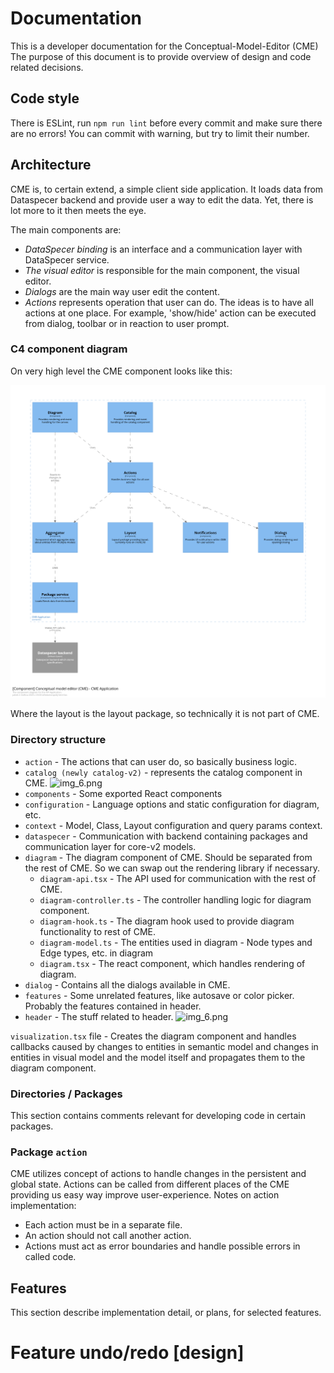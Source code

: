 # Documentation
This is a developer documentation for the Conceptual-Model-Editor (CME)
The purpose of this document is to provide overview of design and code related decisions.

## Code style
There is ESLint, run `npm run lint` before every commit and make sure there are no errors!
You can commit with warning, but try to limit their number.

## Architecture
CME is, to certain extend, a simple client side application.
It loads data from Dataspecer backend and provide user a way to edit the data.
Yet, there is lot more to it then meets the eye.

The main components are:
- *DataSpecer binding* is an interface and a communication layer with DataSpecer service.
- *The visual editor* is responsible for the main component, the visual editor.
- *Dialogs* are the main way user edit the content.
- *Actions* represents operation that user can do.
  The ideas is to have all actions at one place.
  For example, 'show/hide' action can be executed from dialog, toolbar or in reaction to user prompt.

### C4 component diagram
On very high level the CME component looks like this:

![img_6.png](images/c4-component-diagram-cme.png)

Where the layout is the layout package, so technically it is not part of CME.

### Directory structure

- `action` - The actions that can user do, so basically business logic.
- `catalog (newly catalog-v2)` - represents the catalog component in CME. ![img_6.png](cme-catalog-dev-docs.png)
- `components` - Some exported React components
- `configuration` - Language options and static configuration for diagram, etc.
- `context` - Model, Class, Layout configuration and query params context.
- `dataspecer` - Communication with backend containing packages and communication layer for core-v2 models.
- `diagram` - The diagram component of CME. Should be separated from the rest of CME. So we can swap out the rendering library if necessary.
  - `diagram-api.tsx` - The API used for communication with the rest of CME.
  - `diagram-controller.ts` - The controller handling logic for diagram component.
  - `diagram-hook.ts` - The diagram hook used to provide diagram functionality to rest of CME.
  - `diagram-model.ts` - The entities used in diagram - Node types and Edge types, etc. in diagram
  - `diagram.tsx` - The react component, which handles rendering of diagram.
- `dialog` - Contains all the dialogs available in CME.
- `features` - Some unrelated features, like autosave or color picker. Probably the features contained in header.
- `header` - The stuff related to header. ![img_6.png](cme-header.png)

`visualization.tsx` file - Creates the diagram component and handles callbacks caused by changes to entities in semantic model and changes in entities in visual model and the model itself and propagates them to the diagram component.

### Directories / Packages
This section contains comments relevant for developing code in certain packages.

### Package `action`
CME utilizes concept of actions to handle changes in the persistent and global state.
Actions can be called from different places of the CME providing us easy way improve user-experience.
Notes on action implementation:
- Each action must be in a separate file.
- An action should not call another action.
- Actions must act as error boundaries and handle possible errors in called code.

## Features
This section describe implementation detail, or plans, for selected features.

# Feature undo/redo [design]
